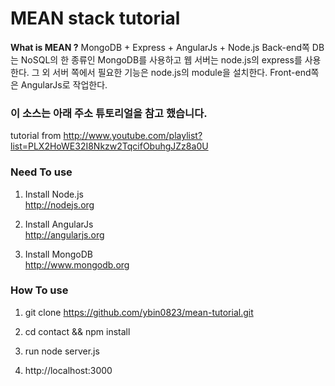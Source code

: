 # MEAN stack tutorial
**What is MEAN ?**
MongoDB + Express + AngularJs + Node.js
Back-end쪽 DB는 NoSQL의 한 종류인 MongoDB를 사용하고 웹 서버는 node.js의 express를 사용한다. 그 외 서버 쪽에서 필요한 기능은 node.js의 module을 설치한다. Front-end쪽은 AngularJs로 작업한다.

### 이 소스는 아래 주소 튜토리얼을 참고 했습니다.
tutorial from http://www.youtube.com/playlist?list=PLX2HoWE32I8Nkzw2TqcifObuhgJZz8a0U

### Need To use
1. Install Node.js  
http://nodejs.org

2. Install AngularJs  
http://angularjs.org

3. Install MongoDB  
http://www.mongodb.org


### How To use
1. git clone https://github.com/ybin0823/mean-tutorial.git

2. cd contact && npm install

3. run node server.js

4. http://localhost:3000 
